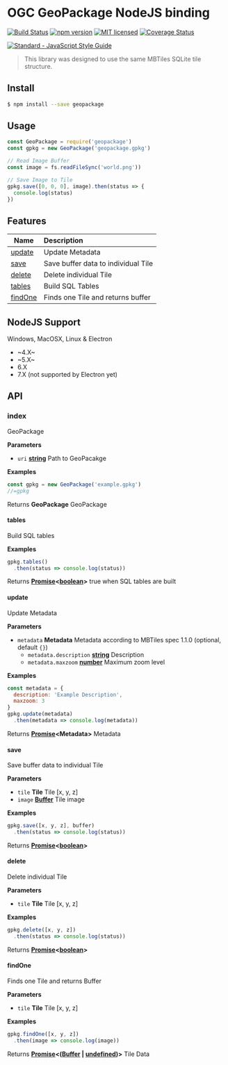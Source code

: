 # OGC GeoPackage NodeJS binding

[![Build Status](https://travis-ci.org/DenisCarriere/geopackage.svg?branch=master)](https://travis-ci.org/DenisCarriere/geopackage)
[![npm version](https://badge.fury.io/js/geopackage.svg)](https://badge.fury.io/js/geopackage)
[![MIT licensed](https://img.shields.io/badge/license-MIT-blue.svg)](https://raw.githubusercontent.com/DenisCarriere/geopackage/master/LICENSE)
[![Coverage Status](https://coveralls.io/repos/github/DenisCarriere/geopackage/badge.svg?branch=master)](https://coveralls.io/github/DenisCarriere/geopackage?branch=master)

<!-- Line Break -->

[![Standard - JavaScript Style Guide](https://cdn.rawgit.com/feross/standard/master/badge.svg)](https://github.com/feross/standard)

> This library was designed to use the same MBTiles SQLite tile structure.

## Install

```bash
$ npm install --save geopackage
```

## Usage

```javascript
const GeoPackage = require('geopackage')
const gpkg = new GeoPackage('geopackage.gpkg')

// Read Image Buffer
const image = fs.readFileSync('world.png'))

// Save Image to Tile
gpkg.save([0, 0, 0], image).then(status => {
  console.log(status)
})
```

## Features

| Name                | Description                         |
| ------------------- | :---------------------------------- |
| [update](#update)   | Update Metadata                     |
| [save](#save)       | Save buffer data to individual Tile |
| [delete](#delete)   | Delete individual Tile              |
| [tables](#tables)   | Build SQL Tables                    |
| [findOne](#findone) | Finds one Tile and returns buffer   |

## NodeJS Support

Windows, MacOSX, Linux & Electron

-   ~4.X~
-   ~5.X~
-   6.X
-   7.X (not supported by Electron yet)

## API

<!-- Generated by documentation.js. Update this documentation by updating the source code. -->

### index

GeoPackage

**Parameters**

-   `uri` **[string](https://developer.mozilla.org/en-US/docs/Web/JavaScript/Reference/Global_Objects/String)** Path to GeoPacakge

**Examples**

```javascript
const gpkg = new GeoPackage('example.gpkg')
//=gpkg
```

Returns **GeoPackage** GeoPackage

#### tables

Build SQL tables

**Examples**

```javascript
gpkg.tables()
  .then(status => console.log(status))
```

Returns **[Promise](https://developer.mozilla.org/en-US/docs/Web/JavaScript/Reference/Global_Objects/Promise)&lt;[boolean](https://developer.mozilla.org/en-US/docs/Web/JavaScript/Reference/Global_Objects/Boolean)>** true when SQL tables are built

#### update

Update Metadata

**Parameters**

-   `metadata` **Metadata** Metadata according to MBTiles spec 1.1.0 (optional, default `{}`)
    -   `metadata.description` **[string](https://developer.mozilla.org/en-US/docs/Web/JavaScript/Reference/Global_Objects/String)** Description
    -   `metadata.maxzoom` **[number](https://developer.mozilla.org/en-US/docs/Web/JavaScript/Reference/Global_Objects/Number)** Maximum zoom level

**Examples**

```javascript
const metadata = {
  description: 'Example Description',
  maxzoom: 3
}
gpkg.update(metadata)
  .then(metadata => console.log(metadata))
```

Returns **[Promise](https://developer.mozilla.org/en-US/docs/Web/JavaScript/Reference/Global_Objects/Promise)&lt;Metadata>** Metadata

#### save

Save buffer data to individual Tile

**Parameters**

-   `tile` **Tile** Tile [x, y, z]
-   `image` **[Buffer](https://nodejs.org/api/buffer.html)** Tile image

**Examples**

```javascript
gpkg.save([x, y, z], buffer)
  .then(status => console.log(status))
```

Returns **[Promise](https://developer.mozilla.org/en-US/docs/Web/JavaScript/Reference/Global_Objects/Promise)&lt;[boolean](https://developer.mozilla.org/en-US/docs/Web/JavaScript/Reference/Global_Objects/Boolean)>** 

#### delete

Delete individual Tile

**Parameters**

-   `tile` **Tile** Tile [x, y, z]

**Examples**

```javascript
gpkg.delete([x, y, z])
  .then(status => console.log(status))
```

Returns **[Promise](https://developer.mozilla.org/en-US/docs/Web/JavaScript/Reference/Global_Objects/Promise)&lt;[boolean](https://developer.mozilla.org/en-US/docs/Web/JavaScript/Reference/Global_Objects/Boolean)>** 

#### findOne

Finds one Tile and returns Buffer

**Parameters**

-   `tile` **Tile** Tile [x, y, z]

**Examples**

```javascript
gpkg.findOne([x, y, z])
  .then(image => console.log(image))
```

Returns **[Promise](https://developer.mozilla.org/en-US/docs/Web/JavaScript/Reference/Global_Objects/Promise)&lt;([Buffer](https://nodejs.org/api/buffer.html) \| [undefined](https://developer.mozilla.org/en-US/docs/Web/JavaScript/Reference/Global_Objects/undefined))>** Tile Data
